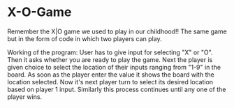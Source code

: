 # X-O-Game
Remember the X|O game we used to play in our childhood!!
The same game but in the form of code in which two players can play.

Working of the program:
User has to give input for selecting "X" or "O". Then it asks whether you are ready to play the game.
Next the player is given choice to select the location of their inputs ranging from "1-9" in the board.
As soon as the player enter the value it shows the board with the location selected.
Now it's next player turn to select its desired location based on player 1 input.
Similarly this process continues until any one of the player wins.
